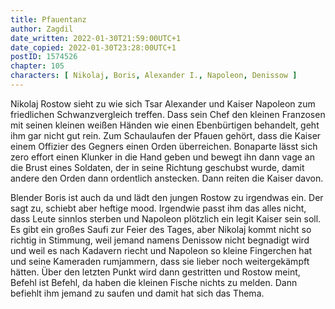 ```yaml
---
title: Pfauentanz
author: Zagdil
date_written: 2022-01-30T21:59:00UTC+1
date_copied: 2022-01-30T23:28:00UTC+1
postID: 1574526
chapter: 105
characters: [ Nikolaj, Boris, Alexander I., Napoleon, Denissow ]
---
```

Nikolaj Rostow sieht zu wie sich Tsar Alexander und Kaiser Napoleon zum friedlichen Schwanzvergleich treffen. Dass sein Chef den kleinen Franzosen mit seinen kleinen weißen Händen wie einen Ebenbürtigen behandelt, geht ihm gar nicht gut rein. Zum Schaulaufen der Pfauen gehört, dass die Kaiser einem Offizier des Gegners einen Orden überreichen. Bonaparte lässt sich zero effort einen Klunker in die Hand geben und bewegt ihn dann vage an die Brust eines Soldaten, der in seine Richtung geschubst wurde, damit andere den Orden dann ordentlich anstecken. Dann reiten die Kaiser davon.

Blender Boris ist auch da und lädt den jungen Rostow zu irgendwas ein. Der sagt zu, schiebt aber heftige mood. Irgendwie passt ihm das alles nicht, dass Leute sinnlos sterben und Napoleon plötzlich ein legit Kaiser sein soll. Es gibt ein großes Saufi zur Feier des Tages, aber Nikolaj kommt nicht so richtig in Stimmung, weil jemand namens Denissow nicht begnadigt wird und weil es nach Kadavern riecht und Napoleon so kleine Fingerchen hat und seine Kameraden rumjammern, dass sie lieber noch weitergekämpft hätten. Über den letzten Punkt wird dann gestritten und Rostow meint, Befehl ist Befehl, da haben die kleinen Fische nichts zu melden. Dann befiehlt ihm jemand zu saufen und damit hat sich das Thema.